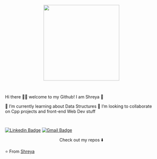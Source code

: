 

<p align="center">
  <img width="250" src="https://media.giphy.com/media/jIgXf4hgbHCeKiXpvt/giphy.gif">
</p>
 
 
 
 
 
 
 
 
 <br>
 <p style="text-align:center;">

Hi there 👋🏾  welcome to my Github! I am Shreya 👧

🌱 I’m currently learning about Data Structures 
👯 I’m looking to collaborate on Cpp projects and front-end Web Dev stuff
            
            
            
</p>

<br>



<p align="center">

[![Linkedin Badge](https://img.shields.io/badge/-LinkedIn-blue?style=flat-square&logo=Linkedin&logoColor=white&link=https://www.linkedin.com/in/shreya-singh-3167651a7/)](https://www.linkedin.com/in/shreya-singh-3167651a7) [![Gmail Badge](https://img.shields.io/badge/-Gmail-c14438?style=flat-square&logo=Gmail&logoColor=white&link=mailto:shreyasingh7673@gmail.com)](mailto:shreyasingh7673@gmail.com)
</p>

<p align="center">
Check out my repos ⬇️  
</p>



⭐️ From [Shreya](https://github.com/shreyasingh7673)
